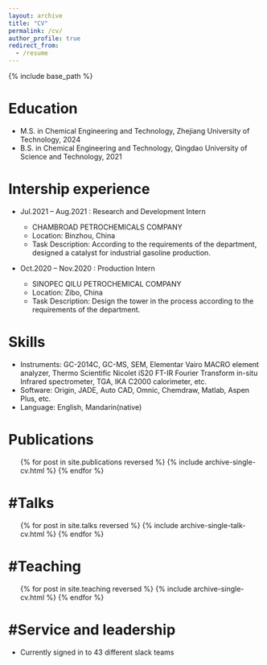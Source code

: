 ```yaml
---
layout: archive
title: "CV"
permalink: /cv/
author_profile: true
redirect_from:
  - /resume
---
```


{% include base_path %}

Education
======
* M.S. in Chemical Engineering and Technology, Zhejiang University of Technology, 2024
* B.S. in Chemical Engineering and Technology, Qingdao University of Science and Technology, 2021

Intership experience
======
* Jul.2021 – Aug.2021 : Research and Development Intern
  * CHAMBROAD PETROCHEMICALS COMPANY
  * Location: Binzhou, China
  * Task Description: According to the requirements of the department, designed a catalyst for industrial gasoline production.

* Oct.2020 – Nov.2020 : Production Intern
  * SINOPEC QILU PETROCHEMICAL COMPANY
  * Location: Zibo, China
  * Task Description: Design the tower in the process according to the requirements of the department.
  
Skills
======
* Instruments: GC-2014C, GC-MS, SEM, Elementar Vairo MACRO element analyzer, Thermo Scientific Nicolet iS20 FT-IR Fourier Transform in-situ Infrared spectrometer, TGA, IKA C2000 calorimeter, etc.
* Software: Origin, JADE, Auto CAD, Omnic, Chemdraw, Matlab, Aspen Plus, etc.
* Language: English, Mandarin(native)

Publications
======
  <ul>{% for post in site.publications reversed %}
    {% include archive-single-cv.html %}
  {% endfor %}</ul>
  
#Talks
======
  <ul>{% for post in site.talks reversed %}
    {% include archive-single-talk-cv.html  %}
  {% endfor %}</ul>
  
#Teaching
======
  <ul>{% for post in site.teaching reversed %}
    {% include archive-single-cv.html %}
  {% endfor %}</ul>
  
#Service and leadership
======
* Currently signed in to 43 different slack teams
